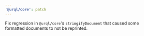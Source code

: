 ```yaml
---
'@urql/core': patch
---
```


Fix regression in `@urql/core`'s `stringifyDocument` that caused some formatted documents to not be reprinted.
